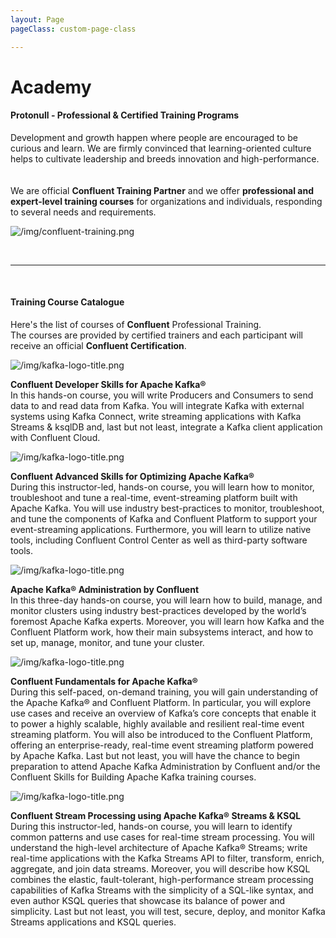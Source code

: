 ```yaml
---
layout: Page
pageClass: custom-page-class

---
```

# Academy

#### Protonull - Professional & Certified Training Programs

Development and growth happen where people are encouraged to be curious and learn. We are firmly convinced that learning-oriented culture helps to cultivate leadership and breeds innovation and high-performance. <br><br><br> We are official **Confluent Training Partner** and we offer **professional and expert-level training courses** for organizations and individuals, responding to several needs and requirements.
<br>


![/img/confluent-training.png](/img/confluent-training.png)

<br>

***

<br>

#### Training Course Catalogue

<div class="section-one-column">

Here's the list of courses of **Confluent** Professional Training. <br/>
The courses are provided by certified trainers and each participant will receive an official **Confluent Certification**.

</div>

<div class="section-details-column">

![/img/kafka-logo-title.png](/img/kafka-logo-title.png)

**Confluent Developer Skills for Apache Kafka®** <br>
In this hands-on course, you will write Producers and Consumers to send data to and read data from Kafka. You will integrate Kafka with external systems using Kafka Connect, write streaming applications with Kafka Streams & ksqlDB and, last but not least, integrate a Kafka client application with Confluent Cloud.

</div>

<div class="section-details-column">

![/img/kafka-logo-title.png](/img/kafka-logo-title.png)

**Confluent Advanced Skills for Optimizing Apache Kafka®** <br>
During this instructor-led, hands-on course, you will learn how to monitor, troubleshoot and tune a real-time, event-streaming platform built with Apache Kafka. You will use industry best-practices to monitor, troubleshoot, and tune the components of Kafka and Confluent Platform to support your event-streaming applications. Furthermore, you will learn to utilize native tools, including Confluent Control Center as well as third-party software tools.

</div>

<div class="section-details-column">

![/img/kafka-logo-title.png](/img/kafka-logo-title.png)

**Apache Kafka® Administration by Confluent** <br>
In this three-day hands-on course, you will learn how to build, manage, and monitor clusters using industry best-practices developed by the world’s foremost Apache Kafka experts. Moreover, you will learn how Kafka and the Confluent Platform work, how their main subsystems interact, and how to set up, manage, monitor, and tune your cluster.

</div>

<div class="section-details-column">

![/img/kafka-logo-title.png](/img/kafka-logo-title.png)

**Confluent Fundamentals for Apache Kafka®** <br>
During this self-paced, on-demand training, you will gain understanding of the Apache Kafka® and Confluent Platform. In particular, you will explore use cases and receive an overview of Kafka’s core concepts that enable it to power a highly scalable, highly available and resilient real-time event streaming platform. You will also be introduced to the Confluent Platform, offering an enterprise-ready, real-time event streaming platform powered by Apache Kafka. Last but not least, you will have the chance to begin preparation to attend Apache Kafka Administration by Confluent and/or the Confluent Skills for Building Apache Kafka training courses.

</div>

<div class="section-details-column">

![/img/kafka-logo-title.png](/img/kafka-logo-title.png)

**Confluent Stream Processing using Apache Kafka® Streams & KSQL** <br>
During this instructor-led, hands-on course, you will learn to identify common patterns and use cases for real-time stream processing. You will understand the high-level architecture of Apache Kafka® Streams; write real-time applications with the Kafka Streams API to filter, transform, enrich, aggregate, and join data streams. Moreover, you will describe how KSQL combines the elastic, fault-tolerant, high-performance stream processing capabilities of
Kafka Streams with the simplicity of a SQL-like syntax, and even author KSQL queries that showcase its balance of power and simplicity. Last but not least, you will test, secure, deploy, and monitor Kafka Streams applications and KSQL queries.

</div>